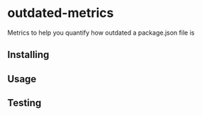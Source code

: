 # outdated-metrics

Metrics to help you quantify how outdated a package.json file is

## Installing

## Usage

## Testing
